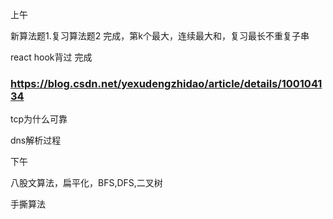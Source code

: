上午

新算法题1.复习算法题2 完成，第k个最大，连续最大和，复习最长不重复子串

react hook背过 完成

### https://blog.csdn.net/yexudengzhidao/article/details/100104134

tcp为什么可靠

dns解析过程



下午

八股文算法，扁平化，BFS,DFS,二叉树

手撕算法